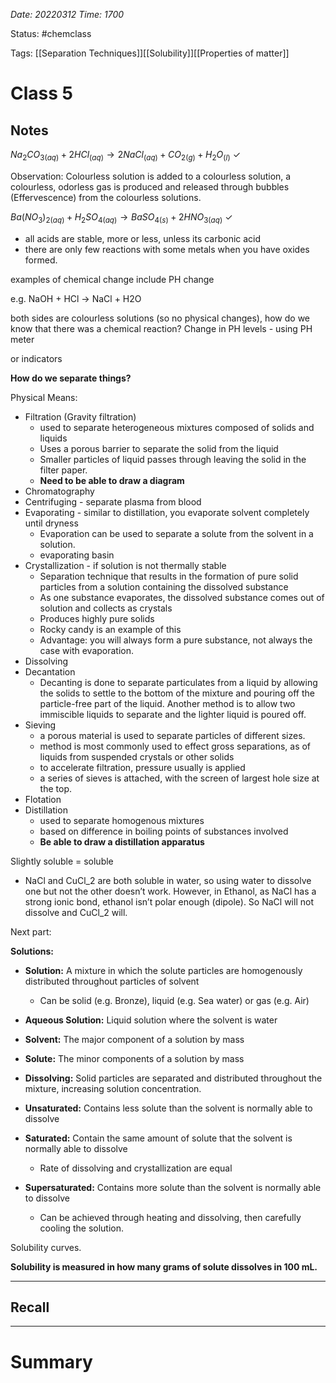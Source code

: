 *Date: 20220312 Time: 1700*


Status: #chemclass

Tags: [[Separation Techniques]][[Solubility]][[Properties of matter]]


# Class 5


## Notes
$Na_2CO_{3(aq)}+ 2HCl_{(aq)} \rightarrow 2NaCl_{(aq)} + CO_{2(g)} + H_2O_{(l)} \ \checkmark$

Observation: Colourless solution is added to a colourless solution, a colourless, odorless gas is produced and released through bubbles (Effervescence) from the colourless solutions.

$Ba(NO_3)_{2(aq)} + H_2SO_{4(aq)} \rightarrow BaSO_{4(s)} + 2HNO_{3(aq)} \ \checkmark$

-   all acids are stable, more or less, unless its carbonic acid
-   there are only few reactions with some metals when you have oxides formed.

examples of chemical change include PH change

e.g. NaOH + HCl → NaCl + H2O

both sides are colourless solutions (so no physical changes), how do we know that there was a chemical reaction? Change in PH levels - using PH meter

or indicators

**How do we separate things?**

Physical Means:

-   Filtration (Gravity filtration)
    -   used to separate heterogeneous mixtures composed of solids and liquids
    -   Uses a porous barrier to separate the solid from the liquid
    -   Smaller particles of liquid passes through leaving the solid in the filter paper.
    -   **Need to be able to draw a diagram**
-   Chromatography
-   Centrifuging - separate plasma from blood
-   Evaporating - similar to distillation, you evaporate solvent completely until dryness
    -   Evaporation can be used to separate a solute from the solvent in a solution.
    -   evaporating basin
-   Crystallization - if solution is not thermally stable
    -   Separation technique that results in the formation of pure solid particles from a solution containing the dissolved substance
    -   As one substance evaporates, the dissolved substance comes out of solution and collects as crystals
    -   Produces highly pure solids
    -   Rocky candy is an example of this
    -   Advantage: you will always form a pure substance, not always the case with evaporation.
-   Dissolving
-   Decantation
    -   Decanting is done to separate particulates from a liquid by allowing the solids to settle to the bottom of the mixture and pouring off the particle-free part of the liquid. Another method is to allow two immiscible liquids to separate and the lighter liquid is poured off.
-   Sieving
    -   a porous material is used to separate particles of different sizes.
    -   method is most commonly used to effect gross separations, as of liquids from suspended crystals or other solids
    -   to accelerate filtration, pressure usually is applied
    -   a series of sieves is attached, with the screen of largest hole size at the top.
-   Flotation
-   Distillation
    -   used to separate homogenous mixtures
    -   based on difference in boiling points of substances involved
    -   **Be able to draw a distillation apparatus**

Slightly soluble = soluble

-   NaCl and CuCl_2 are both soluble in water, so using water to dissolve one but not the other doesn’t work. However, in Ethanol, as NaCl has a strong ionic bond, ethanol isn’t polar enough (dipole). So NaCl will not dissolve and CuCl_2 will.

Next part:

**Solutions:**

-   **Solution:** A mixture in which the solute particles are homogenously distributed throughout particles of solvent
    
    -   Can be solid (e.g. Bronze), liquid (e.g. Sea water) or gas (e.g. Air)
-   **Aqueous Solution:** Liquid solution where the solvent is water
    
-   **Solvent:** The major component of a solution by mass
    
-   **Solute:** The minor components of a solution by mass
    
-   **Dissolving:** Solid particles are separated and distributed throughout the mixture, increasing solution concentration.
    
-   **Unsaturated:** Contains less solute than the solvent is normally able to dissolve
    
-   **Saturated:** Contain the same amount of solute that the solvent is normally able to dissolve
    
    -   Rate of dissolving and crystallization are equal
-   **Supersaturated:** Contains more solute than the solvent is normally able to dissolve
    
    -   Can be achieved through heating and dissolving, then carefully cooling the solution.

Solubility curves.

**Solubility is measured in how many grams of solute dissolves in 100 mL.**







---
## Recall








---

# Summary